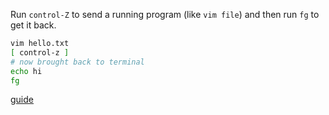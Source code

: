 Run `control-Z` to send a running program (like `vim file`) and then run `fg` to get it back.  

```sh
vim hello.txt
[ control-z ]
# now brought back to terminal
echo hi
fg
```

[guide](https://www.youtube.com/watch?v=AVXYq8aL47Q&t=345s)
